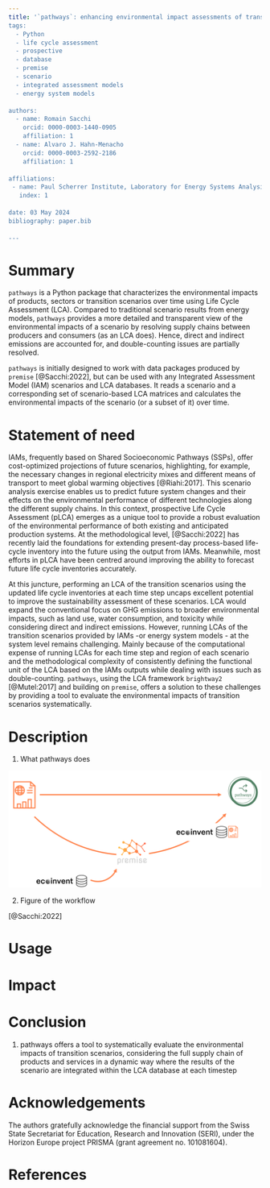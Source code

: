 ```yaml
---
title: '`pathways`: enhancing environmental impact assessments of transition scenarios through Life Cycle Assessment (LCA)
tags:
  - Python
  - life cycle assessment
  - prospective
  - database
  - premise
  - scenario
  - integrated assessment models
  - energy system models

authors:
  - name: Romain Sacchi
    orcid: 0000-0003-1440-0905
    affiliation: 1
  - name: Alvaro J. Hahn-Menacho
    orcid: 0000-0003-2592-2186
    affiliation: 1

affiliations:
 - name: Paul Scherrer Institute, Laboratory for Energy Systems Analysis, 5232 Villigen, Switzerland
   index: 1

date: 03 May 2024
bibliography: paper.bib

---
```


# Summary

`pathways` is a Python package that characterizes the environmental impacts of products, sectors or transition scenarios
over time using Life Cycle Assessment (LCA). Compared to traditional scenario results from energy models, `pathways`
provides a more detailed and transparent view of the environmental impacts of a scenario by resolving supply chains 
between producers and consumers (as an LCA does). Hence, direct and indirect emissions are accounted for, and 
double-counting issues are partially resolved.

`pathways` is initially designed to work with data packages produced by `premise` [@Sacchi:2022], but can be used with any Integrated
Assessment Model (IAM) scenarios  and LCA databases. It reads a scenario and a corresponding set of scenario-based LCA matrices and calculates the 
environmental impacts of the scenario (or a subset of it) over time.

# Statement of need

IAMs, frequently based on Shared Socioeconomic Pathways (SSPs), offer cost-optimized projections of future scenarios, 
highlighting, for example, the necessary changes in regional electricity mixes and different means of transport to meet
global warming objectives [@Riahi:2017]. This scenario analysis exercise enables us to predict future system changes 
and their effects on the environmental performance of different technologies along the different supply chains. In this context,
prospective Life Cycle Assessment (pLCA) emerges as a unique tool to provide a robust evaluation of the environmental 
performance of both existing and anticipated production systems. At the methodological level, [@Sacchi:2022] has recently 
laid the foundations for extending present-day process-based life-cycle inventory into the future using the output 
from IAMs. Meanwhile, most efforts in pLCA have been centred around improving the ability to forecast future life cycle
inventories accurately.

At this juncture, performing an LCA of the transition scenarios using the updated life cycle inventories at each time step
uncaps excellent potential to improve the sustainability assessment of these scenarios. LCA would expand the 
conventional focus on GHG emissions to broader environmental impacts, such as land use, water consumption, and toxicity while considering direct 
and indirect emissions. However, running LCAs of the transition scenarios provided by IAMs -or energy system models - at
the system level remains challenging. Mainly because of the computational expense of running LCAs for each time step and
region of each scenario and the methodological complexity of consistently defining the functional unit of the LCA based
on the IAMs outputs while dealing with issues such as double-counting. `pathways`, using the LCA framework `brightway2` [@Mutel:2017]
and building on `premise`, offers a solution to these challenges by providing a tool to evaluate the environmental impacts 
of transition scenarios systematically.

# Description

1. What pathways does

![Workflow for characterizing the environmental impacts of transition scenarios using `pathways`.\label{fig:workflow}](assets/diagram_1.png)


2. Figure of the workflow

[@Sacchi:2022]

# Usage

# Impact



# Conclusion

1. pathways offers a tool to systematically evaluate the environmental impacts of transition scenarios, considering the 
   full supply chain of products and services in a dynamic way where the results of the scenario are integrated within the LCA database at each timestep

# Acknowledgements

The authors gratefully acknowledge the financial support from the Swiss State Secretariat for Education, Research and 
Innovation (SERI), under the Horizon Europe project PRISMA (grant agreement no. 101081604).

# References
